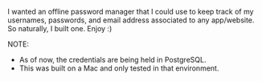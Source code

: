 I wanted an offline password manager that I could use to keep track of my usernames, passwords, and email address associated to any app/website. 
So naturally, I built one. 
Enjoy :)

NOTE:
* As of now, the credentials are being held in PostgreSQL. 
* This was built on a Mac and only tested in that environment.
